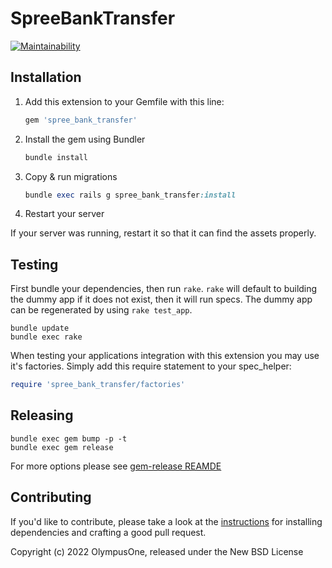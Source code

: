 # SpreeBankTransfer

[![Maintainability](https://api.codeclimate.com/v1/badges/bf08f4a7809a199640eb/maintainability)](https://codeclimate.com/github/olympusone/spree_bank_transfer/maintainability)

## Installation

1. Add this extension to your Gemfile with this line:

    ```ruby
    gem 'spree_bank_transfer'
    ```

2. Install the gem using Bundler

    ```ruby
    bundle install
    ```

3. Copy & run migrations

    ```ruby
    bundle exec rails g spree_bank_transfer:install
    ```

4. Restart your server

  If your server was running, restart it so that it can find the assets properly.

## Testing

First bundle your dependencies, then run `rake`. `rake` will default to building the dummy app if it does not exist, then it will run specs. The dummy app can be regenerated by using `rake test_app`.

```shell
bundle update
bundle exec rake
```

When testing your applications integration with this extension you may use it's factories.
Simply add this require statement to your spec_helper:

```ruby
require 'spree_bank_transfer/factories'
```

## Releasing

```shell
bundle exec gem bump -p -t
bundle exec gem release
```

For more options please see [gem-release REAMDE](https://github.com/svenfuchs/gem-release)

## Contributing

If you'd like to contribute, please take a look at the
[instructions](CONTRIBUTING.md) for installing dependencies and crafting a good
pull request.

Copyright (c) 2022 OlympusOne, released under the New BSD License
